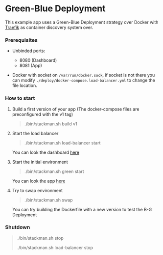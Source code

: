# Green-Blue Deployment

This example app uses a Green-Blue Deployment strategy over Docker with [Traefik](https://docs.traefik.io/) as container
discovery system over.

### Prerequisites
* Unbinded ports:
    * 8080 (Dashboard)
    * 8081 (App)

* Docker with socket on `/var/run/docker.sock`, if socket is not there you can modify
 `./deploy/docker-compose.load-balancer.yml` to change the file location.

### How to start

1. Build a first version of your app (The docker-compose files are preconfigured with the v1 tag)
    > ./bin/stackman.sh build v1

2. Start the load balancer
    > ./bin/stackman.sh load-balancer start
    
    You can look the dashboard [here](http://localhost:8080)

3. Start the initial environment
    > ./bin/stackman.sh green start

    You can look the app [here](http://localhost:8081)

4. Try to swap environment
    > ./bin/stackman.sh swap

    You can try building the Dockerfile with a new version to test the B-G Deployment
    
    
### Shutdown
> ./bin/stackman.sh stop
>
> ./bin/stackman.sh load-balancer stop
